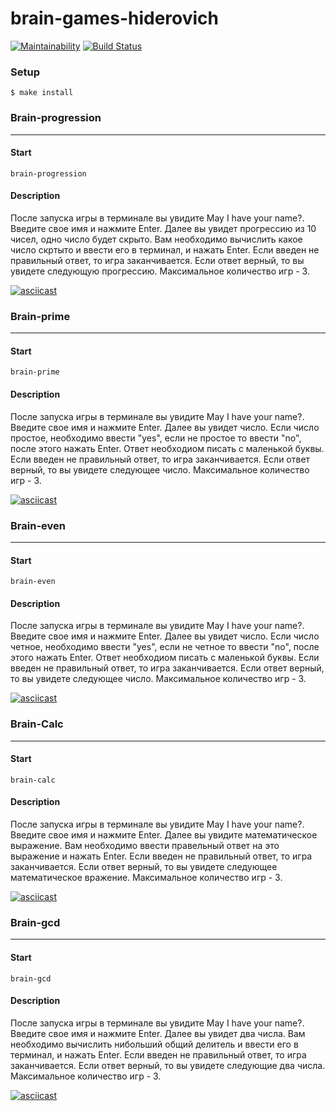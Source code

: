 brain-games-hiderovich
=========================
[![Maintainability](https://api.codeclimate.com/v1/badges/96d2662539d58d525ebc/maintainability)](https://codeclimate.com/github/TenHiderovich/backend-project-lvl1/maintainability)
[![Build Status](https://travis-ci.org/hexlet-boilerplates/nodejs-package.svg?branch=master)](https://travis-ci.org/TenHiderovich/backend-project-lvl1)


### Setup
    $ make install

### Brain-progression
----------
#### Start
    brain-progression
#### Description
После запуска игры в терминале вы увидите May I have your name?. Введите свое имя и нажмите Enter.
Далее вы увидет прогрессию из 10 чисел, одно число будет скрыто. Вам необходимо вычислить какое число скртыто и ввести его в терминал, и нажать Enter. Если введен не правильный ответ, то игра заканчивается. Если ответ верный, то вы увидете следующую прогрессию. Максимальное количество игр - 3.

[![asciicast](https://asciinema.org/a/HDi185oTNQ56oKp3B7rpGb8si.svg)](https://asciinema.org/a/HDi185oTNQ56oKp3B7rpGb8si)

    

### Brain-prime
----------
#### Start
    brain-prime
#### Description
После запуска игры в терминале вы увидите May I have your name?. Введите свое имя и нажмите Enter.
Далее вы увидет число. Если число простое, необходимо ввести "yes", если не простое то ввести "no", после этого нажать Enter. Ответ необходиом писать с маленькой буквы. Если введен не правильный ответ, то игра заканчивается. Если ответ верный, то вы увидете следующее число. Максимальное количество игр - 3.

[![asciicast](https://asciinema.org/a/4ceB76JoMh5mBUh6ZGAJ5gpzd.svg)](https://asciinema.org/a/4ceB76JoMh5mBUh6ZGAJ5gpzd)


### Brain-even
----------
#### Start
    brain-even
#### Description
После запуска игры в терминале вы увидите May I have your name?. Введите свое имя и нажмите Enter.
Далее вы увидет число. Если число четное, необходимо ввести "yes", если не четное то ввести "no", после этого нажать Enter. Ответ необходиом писать с маленькой буквы. Если введен не правильный ответ, то игра заканчивается. Если ответ верный, то вы увидете следующее число. Максимальное количество игр - 3.

[![asciicast](https://asciinema.org/a/SnVn2HpsJ0OBDM3QupCCZwxSq.svg)](https://asciinema.org/a/SnVn2HpsJ0OBDM3QupCCZwxSq)


### Brain-Calc
----------
#### Start
    brain-calc
    
#### Description
После запуска игры в терминале вы увидите May I have your name?. Введите свое имя и нажмите Enter. Далее вы увидите математическое выражение. Вам необходимо ввести правельный ответ на это выражение и нажать Enter. Если введен не правильный ответ, то игра заканчивается. Если ответ верный, то вы увидете следующее математическое вражение. Максимальное количество игр - 3.

[![asciicast](https://asciinema.org/a/MGM0TerR4BhuNpOvcBcGfTlLm.svg)](https://asciinema.org/a/MGM0TerR4BhuNpOvcBcGfTlLm)

### Brain-gcd
----------
#### Start
    brain-gcd
#### Description
После запуска игры в терминале вы увидите May I have your name?. Введите свое имя и нажмите Enter.
Далее вы увидет два числа. Вам необходимо вычислить нибольший общий делитель и ввести его в терминал, и нажать Enter. Если введен не правильный ответ, то игра заканчивается. Если ответ верный, то вы увидете следующие два числа. Максимальное количество игр - 3.

[![asciicast](https://asciinema.org/a/bFsaGtuZYdwuAGWS8Tc4uQdhI.svg)](https://asciinema.org/a/bFsaGtuZYdwuAGWS8Tc4uQdhI)